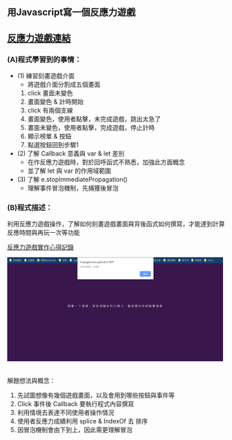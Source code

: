 ## 用Javascript寫一個反應力遊戲  <br/>
[反應力遊戲連結](https://jamie328.github.io/front-end-portfolio/reaction_game/reaction.html)<br/>
---
### (A)程式學習到的事情：
* (1) 練習刻畫遊戲介面
  * 將遊戲介面分割成五個畫面
  1. click 畫面未變色
  2. 畫面變色 & 計時開始
  3. click 有兩個支線
  4. 畫面變色，使用者點擊，未完成遊戲，跳出太急了
  5. 畫面未變色，使用者點擊，完成遊戲，停止計時
  6. 顯示榜單 & 按鈕
  7. 點選按鈕回到步驟1 
* (2) 了解 Callback 意義與 var & let 差別
  * 在作反應力遊戲時，對於回呼函式不熟悉，加強此方面概念
  * 並了解 let 與 var 的作用域範圍 
* (3) 了解 e.stopImmediatePropagation()
  * 理解事件冒泡機制，先捕獲後冒泡   

### (B)程式描述：
利用反應力遊戲操作，了解如何刻畫遊戲畫面與背後函式如何撰寫，才能達到計算反應時間與再玩一次等功能

[反應力遊戲實作心得記錄](https://reurl.cc/vnXdZl)


<img src="./反應力遊戲.PNG" alt="反應力遊戲" title="width=400" width="500" />
<br/><br/>


解題想法與概念：
1. 先試圖想像有幾個遊戲畫面，以及會用到哪些按鈕與事件等
2. Click 事件後 Callback 要執行程式內容撰寫
3. 利用情境去表達不同使用者操作情況
4. 使用者反應力成績利用 splice & IndexOf 去 排序
5. 因冒泡機制會由下到上，因此需更理解冒泡